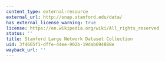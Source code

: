```yaml
---
content_type: external-resource
external_url: http://snap.stanford.edu/data/
has_external_license_warning: true
license: https://en.wikipedia.org/wiki/All_rights_reserved
status: ''
title: Stanford Large Network Dataset Collection
uid: 3f4665f1-dffe-44ee-902b-19dab694888e
wayback_url: ''
---
```

